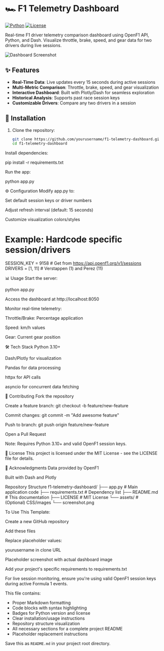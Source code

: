 # 🏎️ F1 Telemetry Dashboard

[![Python](https://img.shields.io/badge/Python-3.10%2B-blue.svg)](https://www.python.org/)
[![License](https://img.shields.io/badge/License-MIT-green.svg)](https://opensource.org/licenses/MIT)

Real-time F1 driver telemetry comparison dashboard using OpenF1 API, Python, and Dash. Visualize throttle, brake, speed, and gear data for two drivers during live sessions.

![Dashboard Screenshot](https://via.placeholder.com/800x400.png?text=F1+Telemetry+Dashboard+Preview)

## ✨ Features
- **Real-Time Data**: Live updates every 15 seconds during active sessions
- **Multi-Metric Comparison**: Throttle, brake, speed, and gear visualization
- **Interactive Dashboard**: Built with Plotly/Dash for seamless exploration
- **Historical Analysis**: Supports past race session keys
- **Customizable Drivers**: Compare any two drivers in a session

## 🚀 Installation
1. Clone the repository:
   ```bash
   git clone https://github.com/yourusername/f1-telemetry-dashboard.git
   cd f1-telemetry-dashboard

Install dependencies:

pip install -r requirements.txt

Run the app:

python app.py

⚙️ Configuration
Modify app.py to:

Set default session keys or driver numbers

Adjust refresh interval (default: 15 seconds)

Customize visualization colors/styles

# Example: Hardcode specific session/drivers
SESSION_KEY = 9158  # Get from https://api.openf1.org/v1/sessions
DRIVERS = [1, 11]   # Verstappen (1) and Perez (11)

📊 Usage
Start the server:

python app.py

Access the dashboard at http://localhost:8050

Monitor real-time telemetry:

Throttle/Brake: Percentage application

Speed: km/h values

Gear: Current gear position

🛠️ Tech Stack
Python 3.10+

Dash/Plotly for visualization

Pandas for data processing

httpx for API calls

asyncio for concurrent data fetching

🤝 Contributing
Fork the repository

Create a feature branch:
git checkout -b feature/new-feature

Commit changes:
git commit -m "Add awesome feature"

Push to branch:
git push origin feature/new-feature

Open a Pull Request

Note: Requires Python 3.10+ and valid OpenF1 session keys.

📄 License
This project is licensed under the MIT License - see the LICENSE file for details.

🙏 Acknowledgments
Data provided by OpenF1

Built with Dash and Plotly

Repository Structure
f1-telemetry-dashboard/
├── app.py             # Main application code
├── requirements.txt   # Dependency list
├── README.md          # This documentation
├── LICENSE            # MIT License
└── assets/            # (Optional) CSS/images
   └── screenshot.png

To Use This Template:

Create a new GitHub repository

Add these files

Replace placeholder values:

yourusername in clone URL

Placeholder screenshot with actual dashboard image

Add your project's specific requirements to requirements.txt

For live session monitoring, ensure you're using valid OpenF1 session keys during active Formula 1 events.


This file contains:
- Proper Markdown formatting
- Code blocks with syntax highlighting
- Badges for Python version and license
- Clear installation/usage instructions
- Repository structure visualization
- All necessary sections for a complete project README
- Placeholder replacement instructions

Save this as `README.md` in your project root directory.
